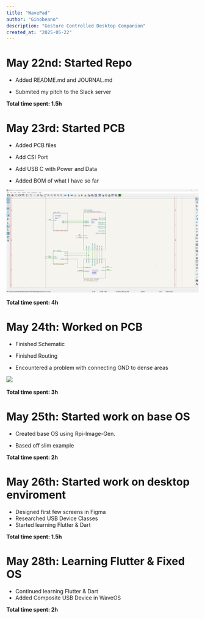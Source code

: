 ```yaml
---
title: "WavePad"
author: "Ginobeano"
description: "Gesture Controlled Desktop Companion"
created_at: "2025-05-22"
---
```


# May 22nd: Started Repo

- Added README.md and JOURNAL.md

- Submited my pitch to the Slack server

**Total time spent: 1.5h**

# May 23rd: Started PCB

- Added PCB files

- Add CSI Port

- Add USB C with Power and Data

- Added BOM of what I have so far

![Screenshot 2025-05-22 221017.png](https://github.com/Choccy-vr/WavePad/blob/main/Jounal%20Img/Screenshot%202025-05-23%20160045.png)

**Total time spent: 4h**

# May 24th: Worked on PCB

- Finished Schematic

- Finished Routing

- Encountered a problem with connecting GND to dense areas

![](C:\Users\wante\AppData\Roaming\marktext\images\2025-05-24-19-48-04-image.png)

**Total time spent: 3h**

# May 25th: Started work on base OS

- Created base OS using Rpi-Image-Gen.

- Based off slim example

**Total time spent: 2h**

# May 26th: Started work on desktop enviroment

- Designed first few screens in Figma
- Researched USB Device Classes
- Started learning Flutter & Dart

**Total time spent: 1.5h**

# May 28th: Learning Flutter & Fixed OS

- Continued learning Flutter & Dart
- Added Composite USB Device in WaveOS

**Total time spent: 2h**
